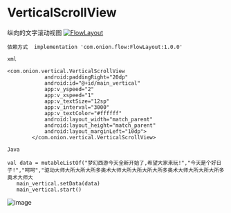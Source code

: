 # VerticalScrollView
纵向的文字滚动视图
[ ![FlowLayout](https://img.shields.io/badge/FlowLayout-1.0.0-orange.svg) ](https://bintray.com/zhangqiaa/maven/FlowLayout/_latestVersion)
```
依赖方式  implementation 'com.onion.flow:FlowLayout:1.0.0'
```
```
xml
```
```
<com.onion.vertical.VerticalScrollView
            android:paddingRight="20dp"
            android:id="@+id/main_vertical"
            app:v_yspeed="2"
            app:v_xspeed="1"
            app:v_textSize="12sp"
            app:v_interval="3000"
            app:v_textColor="#ffffff"
            android:layout_width="match_parent"
            android:layout_height="match_parent"
            android:layout_marginLeft="10dp">
        </com.onion.vertical.VerticalScrollView>
```
```
Java
```
```
val data = mutableListOf("梦幻西游今天全新开始了,希望大家来玩!","今天是个好日子!","呵呵","驱动大师大所大所大所多奥术大师大所大所大所大所多奥术大师大所大所大所多奥术大师大
   main_vertical.setData(data)
   main_vertical.start()
```
![image](https://github.com/Onionsss/VerticalScrollView/blob/master/images/bh.png)
